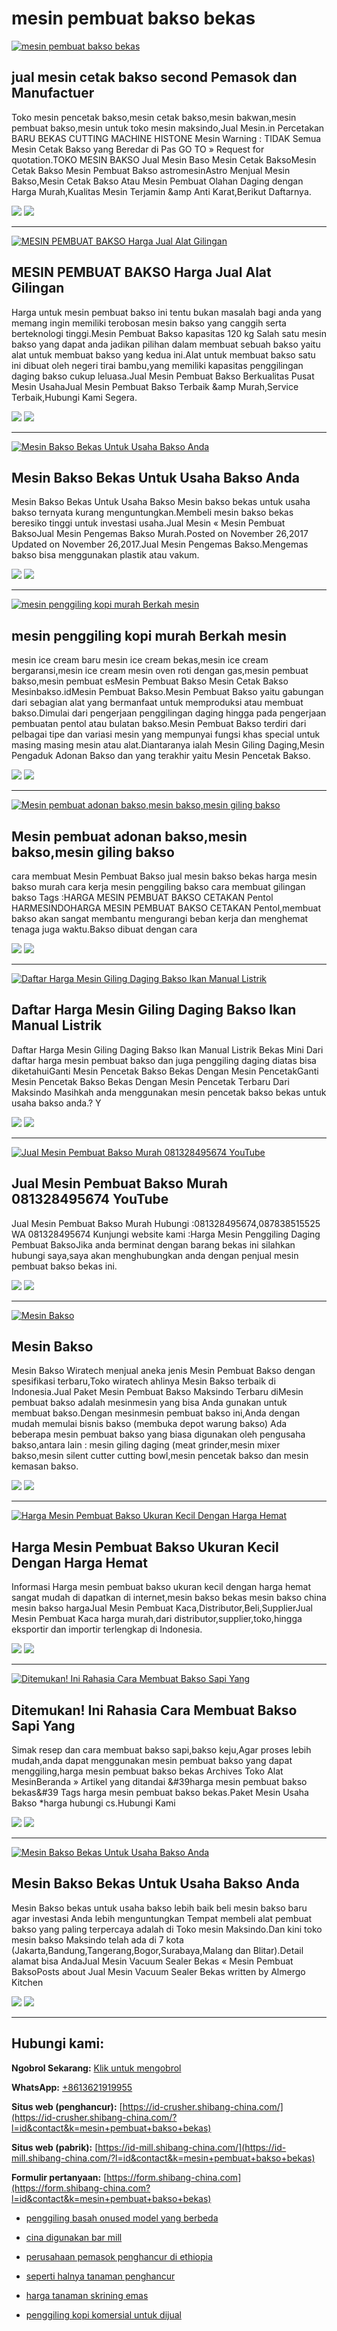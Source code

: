 # mesin pembuat bakso bekas

<a href="https://swt.shibang-china.com/?l=id&img&k=mesin+pembuat+bakso+bekas" target="_blank">![mesin pembuat bakso bekas](http://static.shibang-china.com/all-800x300/1048.jpg)</a>

## jual mesin cetak bakso second Pemasok dan Manufactuer
Toko mesin pencetak bakso,mesin cetak bakso,mesin bakwan,mesin pembuat bakso,mesin untuk toko mesin maksindo,Jual Mesin.in Percetakan BARU BEKAS CUTTING MACHINE HISTONE Mesin Warning : TIDAK Semua Mesin Cetak Bakso yang Beredar di Pas GO TO » Request for quotation.TOKO MESIN BAKSO Jual Mesin Baso Mesin Cetak BaksoMesin Cetak Bakso Mesin Pembuat Bakso astromesinAstro Menjual Mesin Bakso,Mesin Cetak Bakso Atau Mesin Pembuat Olahan Daging dengan Harga Murah,Kualitas Mesin Terjamin &amp Anti Karat,Berikut Daftarnya.


<a href="https://whatsapp.shibangsoft.com/WhatsApp.php" target="_blank" title="WhatsApp">![](http://static.shibang-china.com/icon/whatsapp.png)</a> <a href="https://swt.shibang-china.com/?l=id&icon&k=mesin+pembuat+bakso+bekas" target="_blank">![](http://static.shibang-china.com/icon/chat-id.png)</a>

---

<a href="https://swt.shibang-china.com/?l=id&img&k=mesin+pembuat+bakso+bekas" target="_blank">![MESIN PEMBUAT BAKSO Harga Jual Alat Gilingan](http://static.shibang-china.com/all-800x300/1132.jpg)</a>

## MESIN PEMBUAT BAKSO Harga Jual Alat Gilingan
Harga untuk mesin pembuat bakso ini tentu bukan masalah bagi anda yang memang ingin memiliki terobosan mesin bakso yang canggih serta berteknologi tinggi.Mesin Pembuat Bakso kapasitas 120 kg Salah satu mesin bakso yang dapat anda jadikan pilihan dalam membuat sebuah bakso yaitu alat untuk membuat bakso yang kedua ini.Alat untuk membuat bakso satu ini dibuat oleh negeri tirai bambu,yang memiliki kapasitas penggilingan daging bakso cukup leluasa.Jual Mesin Pembuat Bakso Berkualitas Pusat Mesin UsahaJual Mesin Pembuat Bakso Terbaik &amp Murah,Service Terbaik,Hubungi Kami Segera.


<a href="https://whatsapp.shibangsoft.com/WhatsApp.php" target="_blank" title="WhatsApp">![](http://static.shibang-china.com/icon/whatsapp.png)</a> <a href="https://swt.shibang-china.com/?l=id&icon&k=mesin+pembuat+bakso+bekas" target="_blank">![](http://static.shibang-china.com/icon/chat-id.png)</a>

---

<a href="https://swt.shibang-china.com/?l=id&img&k=mesin+pembuat+bakso+bekas" target="_blank">![Mesin Bakso Bekas Untuk Usaha Bakso Anda](http://static.shibang-china.com/all-800x300/989.jpg)</a>

## Mesin Bakso Bekas Untuk Usaha Bakso Anda
Mesin Bakso Bekas Untuk Usaha Bakso Mesin bakso bekas untuk usaha bakso ternyata kurang menguntungkan.Membeli mesin bakso bekas beresiko tinggi untuk investasi usaha.Jual Mesin « Mesin Pembuat BaksoJual Mesin Pengemas Bakso Murah.Posted on November 26,2017 Updated on November 26,2017.Jual Mesin Pengemas Bakso.Mengemas bakso bisa menggunakan plastik atau vakum.


<a href="https://whatsapp.shibangsoft.com/WhatsApp.php" target="_blank" title="WhatsApp">![](http://static.shibang-china.com/icon/whatsapp.png)</a> <a href="https://swt.shibang-china.com/?l=id&icon&k=mesin+pembuat+bakso+bekas" target="_blank">![](http://static.shibang-china.com/icon/chat-id.png)</a>

---

<a href="https://swt.shibang-china.com/?l=id&img&k=mesin+pembuat+bakso+bekas" target="_blank">![mesin penggiling kopi murah Berkah mesin](http://static.shibang-china.com/all-800x300/786.jpg)</a>

## mesin penggiling kopi murah Berkah mesin
mesin ice cream baru mesin ice cream bekas,mesin ice cream bergaransi,mesin ice cream mesin oven roti dengan gas,mesin pembuat bakso,mesin pembuat esMesin Pembuat Bakso Mesin Cetak Bakso Mesinbakso.idMesin Pembuat Bakso.Mesin Pembuat Bakso yaitu gabungan dari sebagian alat yang bermanfaat untuk memproduksi atau membuat bakso.Dimulai dari pengerjaan penggilingan daging hingga pada pengerjaan pembuatan pentol atau bulatan bakso.Mesin Pembuat Bakso terdiri dari pelbagai tipe dan variasi mesin yang mempunyai fungsi khas special untuk masing masing mesin atau alat.Diantaranya ialah Mesin Giling Daging,Mesin Pengaduk Adonan Bakso dan yang terakhir yaitu Mesin Pencetak Bakso.


<a href="https://whatsapp.shibangsoft.com/WhatsApp.php" target="_blank" title="WhatsApp">![](http://static.shibang-china.com/icon/whatsapp.png)</a> <a href="https://swt.shibang-china.com/?l=id&icon&k=mesin+pembuat+bakso+bekas" target="_blank">![](http://static.shibang-china.com/icon/chat-id.png)</a>

---

<a href="https://swt.shibang-china.com/?l=id&img&k=mesin+pembuat+bakso+bekas" target="_blank">![Mesin pembuat adonan bakso,mesin bakso,mesin giling bakso](http://static.shibang-china.com/all-800x300/384.jpg)</a>

## Mesin pembuat adonan bakso,mesin bakso,mesin giling bakso
cara membuat Mesin Pembuat Bakso jual mesin bakso bekas harga mesin bakso murah cara kerja mesin penggiling bakso cara membuat gilingan bakso Tags :HARGA MESIN PEMBUAT BAKSO CETAKAN Pentol HARMESINDOHARGA MESIN PEMBUAT BAKSO CETAKAN Pentol,membuat bakso akan sangat membantu mengurangi beban kerja dan menghemat tenaga juga waktu.Bakso dibuat dengan cara


<a href="https://whatsapp.shibangsoft.com/WhatsApp.php" target="_blank" title="WhatsApp">![](http://static.shibang-china.com/icon/whatsapp.png)</a> <a href="https://swt.shibang-china.com/?l=id&icon&k=mesin+pembuat+bakso+bekas" target="_blank">![](http://static.shibang-china.com/icon/chat-id.png)</a>

---

<a href="https://swt.shibang-china.com/?l=id&img&k=mesin+pembuat+bakso+bekas" target="_blank">![Daftar Harga Mesin Giling Daging Bakso Ikan Manual Listrik](http://static.shibang-china.com/all-800x300/294.jpg)</a>

## Daftar Harga Mesin Giling Daging Bakso Ikan Manual Listrik
Daftar Harga Mesin Giling Daging Bakso Ikan Manual Listrik Bekas Mini Dari daftar harga mesin pembuat bakso dan juga penggiling daging diatas bisa diketahuiGanti Mesin Pencetak Bakso Bekas Dengan Mesin PencetakGanti Mesin Pencetak Bakso Bekas Dengan Mesin Pencetak Terbaru Dari Maksindo Masihkah anda menggunakan mesin pencetak bakso bekas untuk usaha bakso anda.? Y


<a href="https://whatsapp.shibangsoft.com/WhatsApp.php" target="_blank" title="WhatsApp">![](http://static.shibang-china.com/icon/whatsapp.png)</a> <a href="https://swt.shibang-china.com/?l=id&icon&k=mesin+pembuat+bakso+bekas" target="_blank">![](http://static.shibang-china.com/icon/chat-id.png)</a>

---

<a href="https://swt.shibang-china.com/?l=id&img&k=mesin+pembuat+bakso+bekas" target="_blank">![Jual Mesin Pembuat Bakso Murah 081328495674 YouTube](http://static.shibang-china.com/all-800x300/358.jpg)</a>

## Jual Mesin Pembuat Bakso Murah 081328495674 YouTube
Jual Mesin Pembuat Bakso Murah Hubungi :081328495674,087838515525 WA 081328495674 Kunjungi website kami :Harga Mesin Penggiling Daging Pembuat BaksoJika anda berminat dengan barang bekas ini silahkan hubungi saya,saya akan menghubungkan anda dengan penjual mesin pembuat bakso bekas ini.


<a href="https://whatsapp.shibangsoft.com/WhatsApp.php" target="_blank" title="WhatsApp">![](http://static.shibang-china.com/icon/whatsapp.png)</a> <a href="https://swt.shibang-china.com/?l=id&icon&k=mesin+pembuat+bakso+bekas" target="_blank">![](http://static.shibang-china.com/icon/chat-id.png)</a>

---

<a href="https://swt.shibang-china.com/?l=id&img&k=mesin+pembuat+bakso+bekas" target="_blank">![Mesin Bakso](http://static.shibang-china.com/all-800x300/1317.jpg)</a>

## Mesin Bakso
Mesin Bakso Wiratech menjual aneka jenis Mesin Pembuat Bakso dengan spesifikasi terbaru,Toko wiratech ahlinya Mesin Bakso terbaik di Indonesia.Jual Paket Mesin Pembuat Bakso Maksindo Terbaru diMesin pembuat bakso adalah mesinmesin yang bisa Anda gunakan untuk membuat bakso.Dengan mesinmesin pembuat bakso ini,Anda dengan mudah memulai bisnis bakso (membuka depot warung bakso) Ada beberapa mesin pembuat bakso yang biasa digunakan oleh pengusaha bakso,antara lain : mesin giling daging (meat grinder,mesin mixer bakso,mesin silent cutter cutting bowl,mesin pencetak bakso dan mesin kemasan bakso.


<a href="https://whatsapp.shibangsoft.com/WhatsApp.php" target="_blank" title="WhatsApp">![](http://static.shibang-china.com/icon/whatsapp.png)</a> <a href="https://swt.shibang-china.com/?l=id&icon&k=mesin+pembuat+bakso+bekas" target="_blank">![](http://static.shibang-china.com/icon/chat-id.png)</a>

---

<a href="https://swt.shibang-china.com/?l=id&img&k=mesin+pembuat+bakso+bekas" target="_blank">![Harga Mesin Pembuat Bakso Ukuran Kecil Dengan Harga Hemat](http://static.shibang-china.com/all-800x300/240.jpg)</a>

## Harga Mesin Pembuat Bakso Ukuran Kecil Dengan Harga Hemat
Informasi Harga mesin pembuat bakso ukuran kecil dengan harga hemat sangat mudah di dapatkan di internet,mesin bakso bekas mesin bakso china mesin bakso hargaJual Mesin Pembuat Kaca,Distributor,Beli,SupplierJual Mesin Pembuat Kaca harga murah,dari distributor,supplier,toko,hingga eksportir dan importir terlengkap di Indonesia.


<a href="https://whatsapp.shibangsoft.com/WhatsApp.php" target="_blank" title="WhatsApp">![](http://static.shibang-china.com/icon/whatsapp.png)</a> <a href="https://swt.shibang-china.com/?l=id&icon&k=mesin+pembuat+bakso+bekas" target="_blank">![](http://static.shibang-china.com/icon/chat-id.png)</a>

---

<a href="https://swt.shibang-china.com/?l=id&img&k=mesin+pembuat+bakso+bekas" target="_blank">![Ditemukan! Ini Rahasia Cara Membuat Bakso Sapi Yang](http://static.shibang-china.com/all-800x300/374.jpg)</a>

## Ditemukan! Ini Rahasia Cara Membuat Bakso Sapi Yang
Simak resep dan cara membuat bakso sapi,bakso keju,Agar proses lebih mudah,anda dapat menggunakan mesin pembuat bakso yang dapat menggiling,harga mesin pembuat bakso bekas Archives Toko Alat MesinBeranda » Artikel yang ditandai &#39harga mesin pembuat bakso bekas&#39 Tags harga mesin pembuat bakso bekas.Paket Mesin Usaha Bakso *harga hubungi cs.Hubungi Kami


<a href="https://whatsapp.shibangsoft.com/WhatsApp.php" target="_blank" title="WhatsApp">![](http://static.shibang-china.com/icon/whatsapp.png)</a> <a href="https://swt.shibang-china.com/?l=id&icon&k=mesin+pembuat+bakso+bekas" target="_blank">![](http://static.shibang-china.com/icon/chat-id.png)</a>

---

<a href="https://swt.shibang-china.com/?l=id&img&k=mesin+pembuat+bakso+bekas" target="_blank">![Mesin Bakso Bekas Untuk Usaha Bakso Anda](http://static.shibang-china.com/all-800x300/396.jpg)</a>

## Mesin Bakso Bekas Untuk Usaha Bakso Anda
Mesin Bakso bekas untuk usaha bakso lebih baik beli mesin bakso baru agar investasi Anda lebih menguntungkan Tempat membeli alat pembuat bakso yang paling terpercaya adalah di Toko mesin Maksindo.Dan kini toko mesin bakso Maksindo telah ada di 7 kota (Jakarta,Bandung,Tangerang,Bogor,Surabaya,Malang dan Blitar).Detail alamat bisa AndaJual Mesin Vacuum Sealer Bekas « Mesin Pembuat BaksoPosts about Jual Mesin Vacuum Sealer Bekas written by Almergo Kitchen


<a href="https://whatsapp.shibangsoft.com/WhatsApp.php" target="_blank" title="WhatsApp">![](http://static.shibang-china.com/icon/whatsapp.png)</a> <a href="https://swt.shibang-china.com/?l=id&icon&k=mesin+pembuat+bakso+bekas" target="_blank">![](http://static.shibang-china.com/icon/chat-id.png)</a>

---
## Hubungi kami:

**Ngobrol Sekarang:** [Klik untuk mengobrol](https://swt.shibang-china.com?l=id&contact&k=mesin+pembuat+bakso+bekas)

**WhatsApp:**  [+8613621919955](https://whatsapp.shibangsoft.com/WhatsApp.php)

**Situs web (penghancur):** [https://id-crusher.shibang-china.com/](https://id-crusher.shibang-china.com/?l=id&contact&k=mesin+pembuat+bakso+bekas)

**Situs web (pabrik):** [https://id-mill.shibang-china.com/](https://id-mill.shibang-china.com/?l=id&contact&k=mesin+pembuat+bakso+bekas)

**Formulir pertanyaan:** [https://form.shibang-china.com](https://form.shibang-china.com?l=id&contact&k=mesin+pembuat+bakso+bekas)

* [penggiling basah onused model yang berbeda](../40/penggiling%20basah%20onused%20model%20yang%20berbeda.md)

* [cina digunakan bar mill](../40/cina%20digunakan%20bar%20mill.md)

* [perusahaan pemasok penghancur di ethiopia](../35/perusahaan%20pemasok%20penghancur%20di%20ethiopia.md)

* [seperti halnya tanaman penghancur](../38/seperti%20halnya%20tanaman%20penghancur.md)

* [harga tanaman skrining emas](../39/harga%20tanaman%20skrining%20emas.md)

* [penggiling kopi komersial untuk dijual](../32/penggiling%20kopi%20komersial%20untuk%20dijual.md)